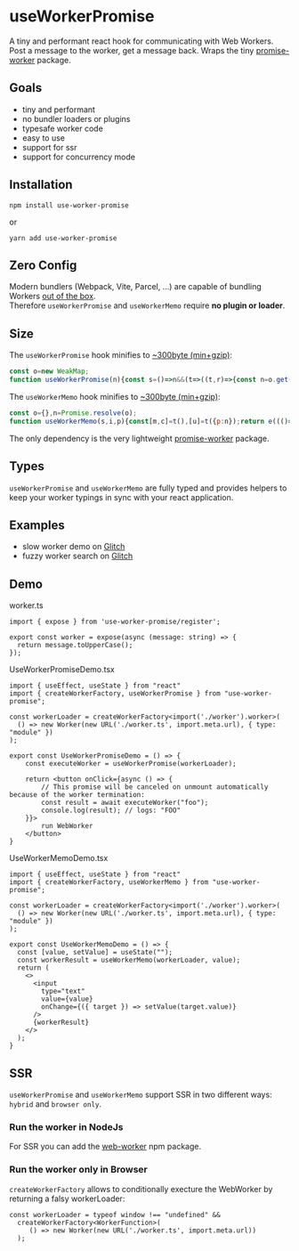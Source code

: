 # useWorkerPromise

A tiny and performant react hook for communicating with Web Workers. Post a message to the worker, get a message back. Wraps the tiny [promise-worker](https://www.npmjs.com/package/promise-worker) package.

## Goals

 - tiny and performant
 - no bundler loaders or plugins
 - typesafe worker code
 - easy to use
 - support for ssr
 - support for concurrency mode

## Installation

```
npm install use-worker-promise
```

or

```
yarn add use-worker-promise
```

## Zero Config

Modern bundlers (Webpack, Vite, Parcel, ...) are capable of bundling Workers [out of the box](https://webpack.js.org/guides/web-workers/).  
Therefore `useWorkerPromise` and `useWorkerMemo` require **no plugin or loader**.

## Size

The `useWorkerPromise` hook minifies to [~300byte (min+gzip)](https://bundlejs.com/?q=use-worker-promise&treeshake=[{useWorkerPromise}]&config={%22esbuild%22:{%22external%22:[%22react%22,%22react-dom%22,%22promise-worker%22]}}): 

```js
const o=new WeakMap;
function useWorkerPromise(n){const s=()=>n&&(t=>((t,r)=>{const n=o.get(t);if(n)return n;const s=r(),i=new e(s),c=[s,i.postMessage.bind(i)];return o.set(t,c),c})(i,n)[1](t)),[i,c]=r(s);return t((()=>c(s)),[n]),t((()=>()=>(e=>{const t=o.get(e);o.delete(e),t&&t[0].terminate()})(i)),[i]),i}
```

The `useWorkerMemo` hook minifies to [~300byte (min+gzip)](https://bundlejs.com/?q=use-worker-promise&treeshake=[{useWorkerMemo}]&config={%22esbuild%22:{%22external%22:[%22react%22,%22react-dom%22,%22promise-worker%22]}}):

```js
const o={},n=Promise.resolve(o);
function useWorkerMemo(s,i,p){const[m,c]=t(),[u]=t({p:n});return e((()=>{if(!s)return;const e=s(),t=new r(e);return u.r||(u.r=t.postMessage.bind(t)),u.p=n.then((()=>p&&u.r?u.r(p):o)),()=>{u.p=n,u.r=void 0,e.terminate()}}),[s,p]),e((()=>{const{r:r}=u;let e=!0;if(r)return u.p=u.p.then((r=>e&&u.r?r!==o&&c(r)||u.r(i).then((r=>e&&c(r)||r)):r)),()=>{e=!1}}),[i]),m}
```

The only dependency is the very lightweight [promise-worker](https://www.npmjs.com/package/promise-worker) package.

## Types

`useWorkerPromise` and `useWorkerMemo` are fully typed and provides helpers to keep your worker typings in sync with your react application.

## Examples

- slow worker demo on [Glitch](https://glitch.com/edit/#!/zinc-acute-train)
- fuzzy worker search on [Glitch](https://glitch.com/edit/#!/fluffy-honored-gerbil)

## Demo

worker.ts
```tsx
import { expose } from 'use-worker-promise/register';

export const worker = expose(async (message: string) => {
  return message.toUpperCase();
});
```

UseWorkerPromiseDemo.tsx
```tsx
import { useEffect, useState } from "react"
import { createWorkerFactory, useWorkerPromise } from "use-worker-promise";

const workerLoader = createWorkerFactory<import('./worker').worker>(
  () => new Worker(new URL('./worker.ts', import.meta.url), { type: "module" })
);

export const UseWorkerPromiseDemo = () => {
    const executeWorker = useWorkerPromise(workerLoader);

    return <button onClick={async () => {
        // This promise will be canceled on unmount automatically because of the worker termination:
        const result = await executeWorker("foo");
        console.log(result); // logs: "FOO"
    }}>
        run WebWorker
    </button>
}
```

UseWorkerMemoDemo.tsx
```tsx
import { useEffect, useState } from "react"
import { createWorkerFactory, useWorkerMemo } from "use-worker-promise";

const workerLoader = createWorkerFactory<import('./worker').worker>(
  () => new Worker(new URL('./worker.ts', import.meta.url), { type: "module" })
);

export const UseWorkerMemoDemo = () => {
  const [value, setValue] = useState("");
  const workerResult = useWorkerMemo(workerLoader, value);
  return (
    <>
      <input
        type="text"
        value={value}
        onChange={({ target }) => setValue(target.value)}
      />
      {workerResult}
    </>
  );
}
```

## SSR

`useWorkerPromise` and `useWorkerMemo` support SSR in two different ways: `hybrid` and `browser only`.

### Run the worker in NodeJs

For SSR you can add the [web-worker](https://www.npmjs.com/package/web-worker) npm package.

### Run the worker only in Browser

`createWorkerFactory` allows to conditionally execture the WebWorker by returning a falsy workerLoader:

```tsx
const workerLoader = typeof window !== "undefined" && 
  createWorkerFactory<WorkerFunction>(
     () => new Worker(new URL('./worker.ts', import.meta.url))
  );
```